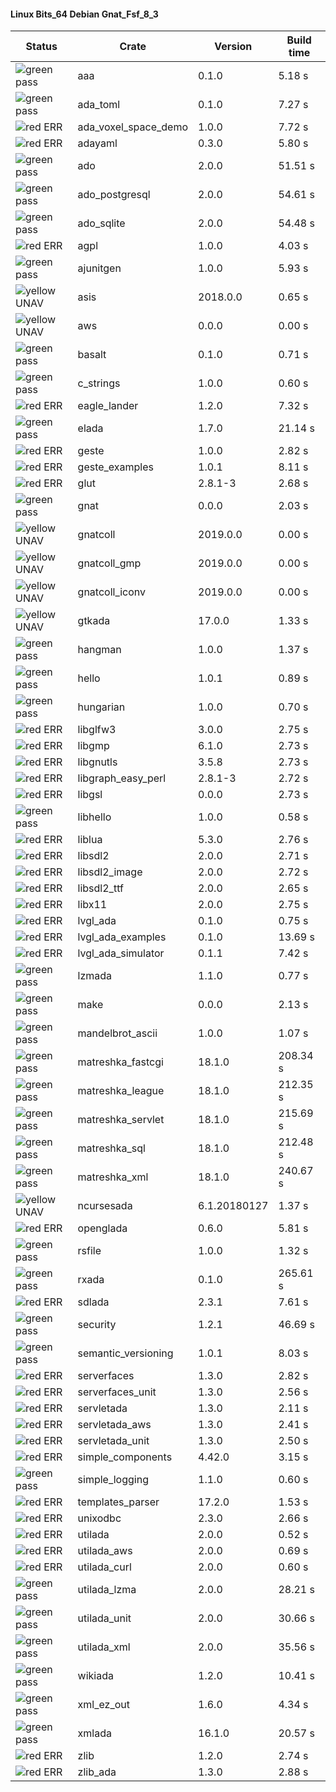 #### Linux Bits_64 Debian Gnat_Fsf_8_3

| Status | Crate | Version | Build time |
| --- | --- | --- | --- |
|![green](https://placehold.it/8/00aa00/000000?text=+) pass | aaa | 0.1.0 |  5.18 s |
|![green](https://placehold.it/8/00aa00/000000?text=+) pass | ada_toml | 0.1.0 |  7.27 s |
|![red](https://placehold.it/8/ff0000/000000?text=+) ERR  | ada_voxel_space_demo | 1.0.0 |  7.72 s |
|![red](https://placehold.it/8/ff0000/000000?text=+) ERR  | adayaml | 0.3.0 |  5.80 s |
|![green](https://placehold.it/8/00aa00/000000?text=+) pass | ado | 2.0.0 |  51.51 s |
|![green](https://placehold.it/8/00aa00/000000?text=+) pass | ado_postgresql | 2.0.0 |  54.61 s |
|![green](https://placehold.it/8/00aa00/000000?text=+) pass | ado_sqlite | 2.0.0 |  54.48 s |
|![red](https://placehold.it/8/ff0000/000000?text=+) ERR  | agpl | 1.0.0 |  4.03 s |
|![green](https://placehold.it/8/00aa00/000000?text=+) pass | ajunitgen | 1.0.0 |  5.93 s |
|![yellow](https://placehold.it/8/ffbb00/000000?text=+) UNAV | asis | 2018.0.0 |  0.65 s |
|![yellow](https://placehold.it/8/ffbb00/000000?text=+) UNAV | aws | 0.0.0 |  0.00 s |
|![green](https://placehold.it/8/00aa00/000000?text=+) pass | basalt | 0.1.0 |  0.71 s |
|![green](https://placehold.it/8/00aa00/000000?text=+) pass | c_strings | 1.0.0 |  0.60 s |
|![red](https://placehold.it/8/ff0000/000000?text=+) ERR  | eagle_lander | 1.2.0 |  7.32 s |
|![green](https://placehold.it/8/00aa00/000000?text=+) pass | elada | 1.7.0 |  21.14 s |
|![red](https://placehold.it/8/ff0000/000000?text=+) ERR  | geste | 1.0.0 |  2.82 s |
|![red](https://placehold.it/8/ff0000/000000?text=+) ERR  | geste_examples | 1.0.1 |  8.11 s |
|![red](https://placehold.it/8/ff0000/000000?text=+) ERR  | glut | 2.8.1-3 |  2.68 s |
|![green](https://placehold.it/8/00aa00/000000?text=+) pass | gnat | 0.0.0 |  2.03 s |
|![yellow](https://placehold.it/8/ffbb00/000000?text=+) UNAV | gnatcoll | 2019.0.0 |  0.00 s |
|![yellow](https://placehold.it/8/ffbb00/000000?text=+) UNAV | gnatcoll_gmp | 2019.0.0 |  0.00 s |
|![yellow](https://placehold.it/8/ffbb00/000000?text=+) UNAV | gnatcoll_iconv | 2019.0.0 |  0.00 s |
|![yellow](https://placehold.it/8/ffbb00/000000?text=+) UNAV | gtkada | 17.0.0 |  1.33 s |
|![green](https://placehold.it/8/00aa00/000000?text=+) pass | hangman | 1.0.0 |  1.37 s |
|![green](https://placehold.it/8/00aa00/000000?text=+) pass | hello | 1.0.1 |  0.89 s |
|![green](https://placehold.it/8/00aa00/000000?text=+) pass | hungarian | 1.0.0 |  0.70 s |
|![red](https://placehold.it/8/ff0000/000000?text=+) ERR  | libglfw3 | 3.0.0 |  2.75 s |
|![red](https://placehold.it/8/ff0000/000000?text=+) ERR  | libgmp | 6.1.0 |  2.73 s |
|![red](https://placehold.it/8/ff0000/000000?text=+) ERR  | libgnutls | 3.5.8 |  2.73 s |
|![red](https://placehold.it/8/ff0000/000000?text=+) ERR  | libgraph_easy_perl | 2.8.1-3 |  2.72 s |
|![red](https://placehold.it/8/ff0000/000000?text=+) ERR  | libgsl | 0.0.0 |  2.73 s |
|![green](https://placehold.it/8/00aa00/000000?text=+) pass | libhello | 1.0.0 |  0.58 s |
|![red](https://placehold.it/8/ff0000/000000?text=+) ERR  | liblua | 5.3.0 |  2.76 s |
|![red](https://placehold.it/8/ff0000/000000?text=+) ERR  | libsdl2 | 2.0.0 |  2.71 s |
|![red](https://placehold.it/8/ff0000/000000?text=+) ERR  | libsdl2_image | 2.0.0 |  2.72 s |
|![red](https://placehold.it/8/ff0000/000000?text=+) ERR  | libsdl2_ttf | 2.0.0 |  2.65 s |
|![red](https://placehold.it/8/ff0000/000000?text=+) ERR  | libx11 | 2.0.0 |  2.75 s |
|![red](https://placehold.it/8/ff0000/000000?text=+) ERR  | lvgl_ada | 0.1.0 |  0.75 s |
|![red](https://placehold.it/8/ff0000/000000?text=+) ERR  | lvgl_ada_examples | 0.1.0 |  13.69 s |
|![red](https://placehold.it/8/ff0000/000000?text=+) ERR  | lvgl_ada_simulator | 0.1.1 |  7.42 s |
|![green](https://placehold.it/8/00aa00/000000?text=+) pass | lzmada | 1.1.0 |  0.77 s |
|![green](https://placehold.it/8/00aa00/000000?text=+) pass | make | 0.0.0 |  2.13 s |
|![green](https://placehold.it/8/00aa00/000000?text=+) pass | mandelbrot_ascii | 1.0.0 |  1.07 s |
|![green](https://placehold.it/8/00aa00/000000?text=+) pass | matreshka_fastcgi | 18.1.0 |  208.34 s |
|![green](https://placehold.it/8/00aa00/000000?text=+) pass | matreshka_league | 18.1.0 |  212.35 s |
|![green](https://placehold.it/8/00aa00/000000?text=+) pass | matreshka_servlet | 18.1.0 |  215.69 s |
|![green](https://placehold.it/8/00aa00/000000?text=+) pass | matreshka_sql | 18.1.0 |  212.48 s |
|![green](https://placehold.it/8/00aa00/000000?text=+) pass | matreshka_xml | 18.1.0 |  240.67 s |
|![yellow](https://placehold.it/8/ffbb00/000000?text=+) UNAV | ncursesada | 6.1.20180127 |  1.37 s |
|![red](https://placehold.it/8/ff0000/000000?text=+) ERR  | openglada | 0.6.0 |  5.81 s |
|![green](https://placehold.it/8/00aa00/000000?text=+) pass | rsfile | 1.0.0 |  1.32 s |
|![green](https://placehold.it/8/00aa00/000000?text=+) pass | rxada | 0.1.0 |  265.61 s |
|![red](https://placehold.it/8/ff0000/000000?text=+) ERR  | sdlada | 2.3.1 |  7.61 s |
|![green](https://placehold.it/8/00aa00/000000?text=+) pass | security | 1.2.1 |  46.69 s |
|![green](https://placehold.it/8/00aa00/000000?text=+) pass | semantic_versioning | 1.0.1 |  8.03 s |
|![red](https://placehold.it/8/ff0000/000000?text=+) ERR  | serverfaces | 1.3.0 |  2.82 s |
|![red](https://placehold.it/8/ff0000/000000?text=+) ERR  | serverfaces_unit | 1.3.0 |  2.56 s |
|![red](https://placehold.it/8/ff0000/000000?text=+) ERR  | servletada | 1.3.0 |  2.11 s |
|![red](https://placehold.it/8/ff0000/000000?text=+) ERR  | servletada_aws | 1.3.0 |  2.41 s |
|![red](https://placehold.it/8/ff0000/000000?text=+) ERR  | servletada_unit | 1.3.0 |  2.50 s |
|![red](https://placehold.it/8/ff0000/000000?text=+) ERR  | simple_components | 4.42.0 |  3.15 s |
|![green](https://placehold.it/8/00aa00/000000?text=+) pass | simple_logging | 1.1.0 |  0.60 s |
|![red](https://placehold.it/8/ff0000/000000?text=+) ERR  | templates_parser | 17.2.0 |  1.53 s |
|![red](https://placehold.it/8/ff0000/000000?text=+) ERR  | unixodbc | 2.3.0 |  2.66 s |
|![red](https://placehold.it/8/ff0000/000000?text=+) ERR  | utilada | 2.0.0 |  0.52 s |
|![red](https://placehold.it/8/ff0000/000000?text=+) ERR  | utilada_aws | 2.0.0 |  0.69 s |
|![red](https://placehold.it/8/ff0000/000000?text=+) ERR  | utilada_curl | 2.0.0 |  0.60 s |
|![green](https://placehold.it/8/00aa00/000000?text=+) pass | utilada_lzma | 2.0.0 |  28.21 s |
|![green](https://placehold.it/8/00aa00/000000?text=+) pass | utilada_unit | 2.0.0 |  30.66 s |
|![green](https://placehold.it/8/00aa00/000000?text=+) pass | utilada_xml | 2.0.0 |  35.56 s |
|![green](https://placehold.it/8/00aa00/000000?text=+) pass | wikiada | 1.2.0 |  10.41 s |
|![green](https://placehold.it/8/00aa00/000000?text=+) pass | xml_ez_out | 1.6.0 |  4.34 s |
|![green](https://placehold.it/8/00aa00/000000?text=+) pass | xmlada | 16.1.0 |  20.57 s |
|![red](https://placehold.it/8/ff0000/000000?text=+) ERR  | zlib | 1.2.0 |  2.74 s |
|![red](https://placehold.it/8/ff0000/000000?text=+) ERR  | zlib_ada | 1.3.0 |  2.88 s |
